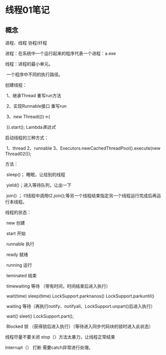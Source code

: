 # 线程01笔记

## 概念

进程、线程   协程/纤程

进程：在系统中一个运行起来的程序代表一个进程：a.exe

线程：进程的最小单元。

​	一个程序中不同的执行路径。

创建线程：

​	1、继承Thread 重写run方法

​	2、实现Runnable接口 重写run

​	3、new Thread(())->{

​		}).start();  Lambda*表达式*

启动线程的三种方式：

​	1、thread 2、runnable 3、Executors.newCachedThreadPool().execute(new Thread02());

方法：

​	sleep()； 睡眠，让给别的线程

​	yield()；进入等待队列，让出一下

​	join() ； t1线程中调用t2.join();等另一个线程结束指定另一个线程运行完成后再运行本线程。

线程的状态：

​	new  创建 

​	start 开始

​	runnable 执行

​			ready 就绪

​			running 运行

​	teminated 结束

​	timewaiting 等待 （带有时间，时间结束后进入执行）

​		wait(time)   sleep(time)  LockSupport.parknanos()  LockSupport.parkuntil()

​	waiting  等待（再执行notify、notifyall、LockSupport.unpart()后进入执行）

​		wait() sleet() LockSupport.part();

​	Blocked 锁 （获得锁后进入执行）（等待进入同步代码块的锁时进入此状态）

线程尽量不要关闭 stop（）方法太暴力，让线程正常结束

Interrupt（） 打断  需要catch异常进行处理。







​	